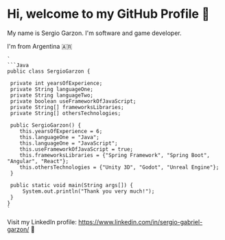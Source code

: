 # Hi, welcome to my GitHub Profile  :wave:

My name is Sergio Garzon. I'm software and game developer.

I'm from Argentina 🇦🇷


 ```
`
```Java
public class SergioGarzon {

  private int yearsOfExperience;
  private String languageOne;
  private String languageTwo;
  private boolean useFrameworkOfJavaScript;
  private String[] frameworksLibraries;
  private String[] othersTechnologies;

  public SergioGarzon() {
     this.yearsOfExperience = 6;
     this.languageOne = "Java";
     this.languageOne = "JavaScript";
     this.useFrameworkOfJavaScript = true;
     this.frameworksLibraries = {"Spring Framework", "Spring Boot", "Angular", "React"};
     this.othersTechnologies = {"Unity 3D", "Godot", "Unreal Engine"};
  }
  
  public static void main(String args[]) {
      System.out.println("Thank you very much!");
  }
}
`

 ``` 

Visit my LinkedIn profile: https://www.linkedin.com/in/sergio-gabriel-garzon/ :link:
